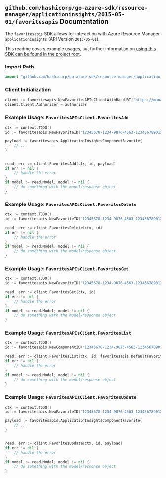 
## `github.com/hashicorp/go-azure-sdk/resource-manager/applicationinsights/2015-05-01/favoritesapis` Documentation

The `favoritesapis` SDK allows for interaction with Azure Resource Manager `applicationinsights` (API Version `2015-05-01`).

This readme covers example usages, but further information on [using this SDK can be found in the project root](https://github.com/hashicorp/go-azure-sdk/tree/main/docs).

### Import Path

```go
import "github.com/hashicorp/go-azure-sdk/resource-manager/applicationinsights/2015-05-01/favoritesapis"
```


### Client Initialization

```go
client := favoritesapis.NewFavoritesAPIsClientWithBaseURI("https://management.azure.com")
client.Client.Authorizer = authorizer
```


### Example Usage: `FavoritesAPIsClient.FavoritesAdd`

```go
ctx := context.TODO()
id := favoritesapis.NewFavoriteID("12345678-1234-9876-4563-123456789012", "example-resource-group", "componentValue", "favoriteIdValue")

payload := favoritesapis.ApplicationInsightsComponentFavorite{
	// ...
}


read, err := client.FavoritesAdd(ctx, id, payload)
if err != nil {
	// handle the error
}
if model := read.Model; model != nil {
	// do something with the model/response object
}
```


### Example Usage: `FavoritesAPIsClient.FavoritesDelete`

```go
ctx := context.TODO()
id := favoritesapis.NewFavoriteID("12345678-1234-9876-4563-123456789012", "example-resource-group", "componentValue", "favoriteIdValue")

read, err := client.FavoritesDelete(ctx, id)
if err != nil {
	// handle the error
}
if model := read.Model; model != nil {
	// do something with the model/response object
}
```


### Example Usage: `FavoritesAPIsClient.FavoritesGet`

```go
ctx := context.TODO()
id := favoritesapis.NewFavoriteID("12345678-1234-9876-4563-123456789012", "example-resource-group", "componentValue", "favoriteIdValue")

read, err := client.FavoritesGet(ctx, id)
if err != nil {
	// handle the error
}
if model := read.Model; model != nil {
	// do something with the model/response object
}
```


### Example Usage: `FavoritesAPIsClient.FavoritesList`

```go
ctx := context.TODO()
id := favoritesapis.NewComponentID("12345678-1234-9876-4563-123456789012", "example-resource-group", "componentValue")

read, err := client.FavoritesList(ctx, id, favoritesapis.DefaultFavoritesListOperationOptions())
if err != nil {
	// handle the error
}
if model := read.Model; model != nil {
	// do something with the model/response object
}
```


### Example Usage: `FavoritesAPIsClient.FavoritesUpdate`

```go
ctx := context.TODO()
id := favoritesapis.NewFavoriteID("12345678-1234-9876-4563-123456789012", "example-resource-group", "componentValue", "favoriteIdValue")

payload := favoritesapis.ApplicationInsightsComponentFavorite{
	// ...
}


read, err := client.FavoritesUpdate(ctx, id, payload)
if err != nil {
	// handle the error
}
if model := read.Model; model != nil {
	// do something with the model/response object
}
```
